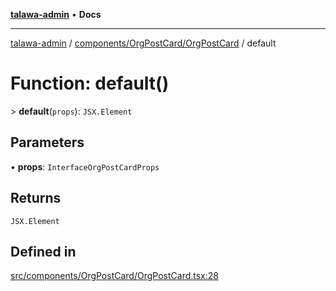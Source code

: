 [**talawa-admin**](../../../../README.md) • **Docs**

***

[talawa-admin](../../../../modules.md) / [components/OrgPostCard/OrgPostCard](../README.md) / default

# Function: default()

\> **default**(`props`): `JSX.Element`

## Parameters

• **props**: `InterfaceOrgPostCardProps`

## Returns

`JSX.Element`

## Defined in

[src/components/OrgPostCard/OrgPostCard.tsx:28](https://github.com/PalisadoesFoundation/talawa-admin/blob/084ac7e92dede9766b77e75cf296f40165965140/src/components/OrgPostCard/OrgPostCard.tsx#L28)
